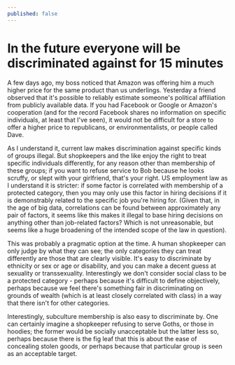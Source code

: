 ```yaml
---
published: false
---
```


# In the future everyone will be discriminated against for 15 minutes

A few days ago, my boss noticed that Amazon was offering him a much higher price for the same product than us underlings. Yesterday a friend observed that it's possible to reliably estimate someone's political affiliation from publicly available data. If you had Facebook or Google or Amazon's cooperation (and for the record Facebook shares no information on specific individuals, at least that I've seen), it would not be difficult for a store to offer a higher price to republicans, or environmentalists, or people called Dave.

As I understand it, current law makes discrimination against specific kinds of groups illegal. But shopkeepers and the like enjoy the right to treat specific individuals differently, for any reason other than membership of these groups; if you want to refuse service to Bob because he looks scruffy, or slept with your girlfriend, that's your right. US employment law as I understand it is stricter: if some factor is correlated with membership of a protected category, then you may only use this factor in hiring decisions if it is demonstrably related to the specific job you're hiring for. (Given that, in the age of big data, correlations can be found between approximately any pair of factors, it seems like this makes it illegal to base hiring decisions on anything other than job-related factors? Which is not unreasonable, but seems like a huge broadening of the intended scope of the law in question).

This was probably a pragmatic option at the time. A human shopkeeper can only judge by what they can see; the only categories they can treat differently are those that are clearly visible. It's easy to discriminate by ethnicity or sex or age or disability, and you can make a decent guess at sexuality or transsexuality. Interestingly we don't consider social class to be a protected category - perhaps because it's difficult to define objectively, perhaps because we feel there's something fair in discriminating on grounds of wealth (which is at least closely correlated with class) in a way that there isn't for other categories.

Interestingly, subculture membership is also easy to discriminate by. One can certainly imagine a shopkeeper refusing to serve Goths, or those in hoodies; the former would be socially unacceptable but the latter less so, perhaps because there is the fig leaf that this is about the ease of concealing stolen goods, or perhaps because that particular group is seen as an acceptable target.